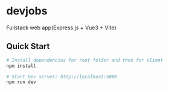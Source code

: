 # devjobs 
Fullstack web app(Express.js + Vue3 + Vite)

## Quick Start

```bash
# Install dependencies for root folder and then for client
npm install

# Start Dev server: http://localhost:3000
npm run dev
```
